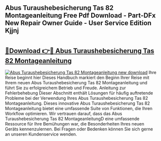## Abus Turaushebesicherung Tas 82 Montageanleitung Free Pdf Download - Part-DFx New Repair Owner Guide - User Service Edition Kjjnj

# <h2><a href="http://df7oy8m.blite.top/?on=Abus+Turaushebesicherung+Tas+82+Montageanleitung">🔗Download 👉🔴 Abus Turaushebesicherung Tas 82 Montageanleitung</a></h2>

[![Abus Turaushebesicherung Tas 82 Montageanleitung new download](https://i.imgur.com/lujVjoI.png)](http://df7oy8m.blite.top/?on=Abus+Turaushebesicherung+Tas+82+Montageanleitung)
Ihre Reise beginnt hier Dieses Handbuch markiert den Beginn Ihrer Reise mit Ihrem neuen Abus Turaushebesicherung Tas 82 Montageanleitung und führt Sie zu erfolgreichem Betrieb und Freude. Anleitung zur Fehlerbehebung Dieser Abschnitt enthält Lösungen für häufig auftretende Probleme bei der Verwendung Ihres Abus Turaushebesicherung Tas 82 Montageanleitung. Dieses innovative Abus Turaushebesicherung Tas 82 Montageanleitung bietet eine umfassende Suite von Funktionen, die Ihren Workflow optimieren. Wir vertrauen darauf, dass das Abus Turaushebesicherung Tas 82 MontageanleitungD eine umfassende Ressource für Ihre Bemühungen war, die Besonderheiten Ihres neuen Geräts kennenzulernen. Bei Fragen oder Bedenken können Sie sich gerne an unseren Kundenservice wenden.
